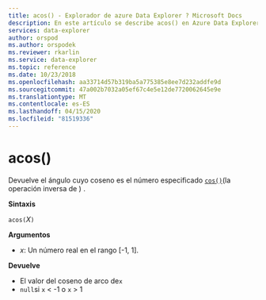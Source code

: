 ```yaml
---
title: acos() - Explorador de azure Data Explorer ? Microsoft Docs
description: En este artículo se describe acos() en Azure Data Explorer.
services: data-explorer
author: orspod
ms.author: orspodek
ms.reviewer: rkarlin
ms.service: data-explorer
ms.topic: reference
ms.date: 10/23/2018
ms.openlocfilehash: aa33714d57b319ba5a775385e8ee7d232addfe9d
ms.sourcegitcommit: 47a002b7032a05ef67c4e5e12de7720062645e9e
ms.translationtype: MT
ms.contentlocale: es-ES
ms.lasthandoff: 04/15/2020
ms.locfileid: "81519336"
---
```

# <a name="acos"></a>acos()

Devuelve el ángulo cuyo coseno es el número especificado [`cos()`](cosfunction.md)(la operación inversa de ) .

**Sintaxis**

`acos(`*X*`)`

**Argumentos**

* *x*: Un número real en el rango [-1, 1].

**Devuelve**

* El valor del coseno de arco de`x`
* `null`si `x` < -1 o `x` > 1
